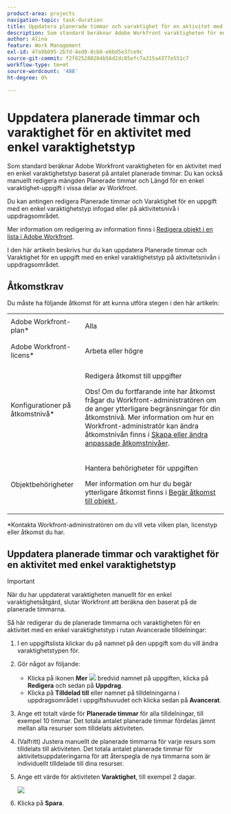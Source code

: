```yaml
---
product-area: projects
navigation-topic: task-duration
title: Uppdatera planerade timmar och varaktighet för en aktivitet med enkel varaktighetstyp
description: Som standard beräknar Adobe Workfront varaktigheten för en aktivitet med en enkel varaktighetstyp baserat på antalet planerade timmar. Du kan också manuellt redigera mängden Planerade timmar och Längd för en enkel varaktighet-uppgift i vissa delar av Workfront.
author: Alina
feature: Work Management
exl-id: 47a9b095-2b7d-4ed0-8cb6-e6bd5e37ce9c
source-git-commit: f2f825280204b56d2dc85efc7a315a4377e551c7
workflow-type: tm+mt
source-wordcount: '488'
ht-degree: 0%

---
```


# Uppdatera planerade timmar och varaktighet för en aktivitet med enkel varaktighetstyp

Som standard beräknar Adobe Workfront varaktigheten för en aktivitet med en enkel varaktighetstyp baserat på antalet planerade timmar. Du kan också manuellt redigera mängden Planerade timmar och Längd för en enkel varaktighet-uppgift i vissa delar av Workfront.

Du kan antingen redigera Planerade timmar och Varaktighet för en uppgift med en enkel varaktighetstyp infogad eller på aktivitetsnivå i uppdragsområdet.

Mer information om redigering av information finns i [Redigera objekt i en lista i Adobe Workfront](../../../workfront-basics/navigate-workfront/use-lists/inline-edit-objects.md).

I den här artikeln beskrivs hur du kan uppdatera Planerade timmar och Varaktighet för en uppgift med en enkel varaktighetstyp på aktivitetsnivån i uppdragsområdet.

## Åtkomstkrav

Du måste ha följande åtkomst för att kunna utföra stegen i den här artikeln:

<table style="table-layout:auto"> 
 <col> 
 <col> 
 <tbody> 
  <tr> 
   <td role="rowheader">Adobe Workfront-plan*</td> 
   <td> <p>Alla</p> </td> 
  </tr> 
  <tr> 
   <td role="rowheader">Adobe Workfront-licens*</td> 
   <td> <p>Arbeta eller högre</p> </td> 
  </tr> 
  <tr> 
   <td role="rowheader">Konfigurationer på åtkomstnivå*</td> 
   <td> <p>Redigera åtkomst till uppgifter</p> <p>Obs! Om du fortfarande inte har åtkomst frågar du Workfront-administratören om de anger ytterligare begränsningar för din åtkomstnivå. Mer information om hur en Workfront-administratör kan ändra åtkomstnivån finns i <a href="../../../administration-and-setup/add-users/configure-and-grant-access/create-modify-access-levels.md" class="MCXref xref">Skapa eller ändra anpassade åtkomstnivåer</a>.</p> </td> 
  </tr> 
  <tr> 
   <td role="rowheader">Objektbehörigheter</td> 
   <td> <p>Hantera behörigheter för uppgiften</p> <p>Mer information om hur du begär ytterligare åtkomst finns i <a href="../../../workfront-basics/grant-and-request-access-to-objects/request-access.md" class="MCXref xref">Begär åtkomst till objekt </a>.</p> </td> 
  </tr> 
 </tbody> 
</table>

&#42;Kontakta Workfront-administratören om du vill veta vilken plan, licenstyp eller åtkomst du har.

## Uppdatera planerade timmar och varaktighet för en aktivitet med enkel varaktighetstyp

>[!IMPORTANT]
>
>När du har uppdaterat varaktigheten manuellt för en enkel varaktighetsåtgärd, slutar Workfront att beräkna den baserat på de planerade timmarna.

Så här redigerar du de planerade timmarna och varaktigheten för en aktivitet med en enkel varaktighetstyp i rutan Avancerade tilldelningar:

1. I en uppgiftslista klickar du på namnet på den uppgift som du vill ändra varaktighetstypen för.
1. Gör något av följande:

   * Klicka på ikonen **Mer** ![](assets/qs-more-icon-on-an-object.png) bredvid namnet på uppgiften, klicka på **Redigera** och sedan på **Uppdrag**.
   * Klicka på **Tilldelad till** eller namnet på tilldelningarna i uppdragsområdet i uppgiftshuvudet och klicka sedan på **Avancerat**.

1. Ange ett totalt värde för **Planerade timmar** för alla tilldelningar, till exempel 10 timmar. Det totala antalet planerade timmar fördelas jämnt mellan alla resurser som tilldelats aktiviteten.
1. (Valfritt) Justera manuellt de planerade timmarna för varje resurs som tilldelats till aktiviteten. Det totala antalet planerade timmar för aktivitetsuppdateringarna för att återspegla de nya timmarna som är individuellt tilldelade till dina resurser.
1. Ange ett värde för aktiviteten **Varaktighet**, till exempel 2 dagar.

   ![](assets/advanced-assignments-simple-duration-multiple-resources-nwe-350x198.png)

1. Klicka på **Spara**.
